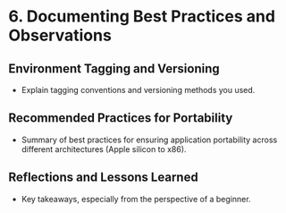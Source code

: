 # 6. Documenting Best Practices and Observations

## Environment Tagging and Versioning
- Explain tagging conventions and versioning methods you used.

## Recommended Practices for Portability
- Summary of best practices for ensuring application portability across different architectures (Apple silicon to x86).

## Reflections and Lessons Learned
- Key takeaways, especially from the perspective of a beginner.